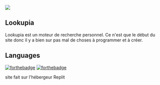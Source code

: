 <img src="https://lookupia.tomgammeur.repl.co/image-removebg-preview.png"></a>
## Lookupia
Lookupia est un moteur de recherche personnel. Ce n'est que le début du site donc il y a bien sur pas mal de choses à programmer et à créer.

## Languages

[![forthebadge](https://forthebadge.com/images/badges/uses-html.svg)](https://forthebadge.com)
[![forthebadge](https://forthebadge.com/images/badges/uses-js.svg)](https://forthebadge.com)

site fait sur l'hébergeur Replit
